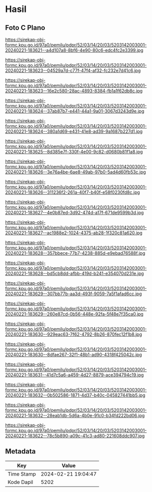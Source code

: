 # Hasil

## Foto C Plano

https://sirekap-obj-formc.kpu.go.id/97a0/pemilu/pdpr/52/03/14/20/03/5203142003001-20240221-183621--a4d107a8-8bf6-4e90-80c6-edc4fc2e3399.jpg

https://sirekap-obj-formc.kpu.go.id/97a0/pemilu/pdpr/52/03/14/20/03/5203142003001-20240221-183623--04529a7d-c77f-47f4-af32-fc232e7d41c6.jpg

https://sirekap-obj-formc.kpu.go.id/97a0/pemilu/pdpr/52/03/14/20/03/5203142003001-20240221-183623--16e2c580-28ac-4893-8384-fb1a1f62db8c.jpg

https://sirekap-obj-formc.kpu.go.id/97a0/pemilu/pdpr/52/03/14/20/03/5203142003001-20240221-183624--37ab87b7-e441-44a1-9a01-3067d3243d9e.jpg

https://sirekap-obj-formc.kpu.go.id/97a0/pemilu/pdpr/52/03/14/20/03/5203142003001-20240221-183624--380a1d69-e431-41e8-ad39-9a1687b227d1.jpg

https://sirekap-obj-formc.kpu.go.id/97a0/pemilu/pdpr/52/03/14/20/03/5203142003001-20240221-183625--8d385e7f-330f-4e00-9c82-d0680b81f1a8.jpg

https://sirekap-obj-formc.kpu.go.id/97a0/pemilu/pdpr/52/03/14/20/03/5203142003001-20240221-183626--3e76a4be-6ae8-49ab-97b0-5ad4d60fb53c.jpg

https://sirekap-obj-formc.kpu.go.id/97a0/pemilu/pdpr/52/03/14/20/03/5203142003001-20240221-183626--311236f2-261a-40f7-b40f-e58f0230fd8c.jpg

https://sirekap-obj-formc.kpu.go.id/97a0/pemilu/pdpr/52/03/14/20/03/5203142003001-20240221-183627--4e0b87ed-3d92-474d-a17f-671de9599b3d.jpg

https://sirekap-obj-formc.kpu.go.id/97a0/pemilu/pdpr/52/03/14/20/03/5203142003001-20240221-183627--ac1988e2-1024-4375-ab28-1f320c81a620.jpg

https://sirekap-obj-formc.kpu.go.id/97a0/pemilu/pdpr/52/03/14/20/03/5203142003001-20240221-183628--357bbece-77b7-4238-885d-e9ebad76588f.jpg

https://sirekap-obj-formc.kpu.go.id/97a0/pemilu/pdpr/52/03/14/20/03/5203142003001-20240221-183628--bd5cb8dd-afbb-419d-b241-e354070d231e.jpg

https://sirekap-obj-formc.kpu.go.id/97a0/pemilu/pdpr/52/03/14/20/03/5203142003001-20240221-183629--307bb77b-aa3d-493f-9059-7a5f1afad6cc.jpg

https://sirekap-obj-formc.kpu.go.id/97a0/pemilu/pdpr/52/03/14/20/03/5203142003001-20240221-183629--260e87cd-0b56-448e-92fa-5f48e7f35ca0.jpg

https://sirekap-obj-formc.kpu.go.id/97a0/pemilu/pdpr/52/03/14/20/03/5203142003001-20240221-183630--929eac63-7f62-4792-8b26-870fec12f1b8.jpg

https://sirekap-obj-formc.kpu.go.id/97a0/pemilu/pdpr/52/03/14/20/03/5203142003001-20240221-183630--8dfae267-32f1-48b1-ad90-4318f425042c.jpg

https://sirekap-obj-formc.kpu.go.id/97a0/pemilu/pdpr/52/03/14/20/03/5203142003001-20240221-183631--41d7c5a6-a459-4d27-8879-ace394794c19.jpg

https://sirekap-obj-formc.kpu.go.id/97a0/pemilu/pdpr/52/03/14/20/03/5203142003001-20240221-183632--0b502586-1871-4d37-b40c-045827441bb5.jpg

https://sirekap-obj-formc.kpu.go.id/97a0/pemilu/pdpr/52/03/14/20/03/5203142003001-20240221-183632--28eab1db-5d6a-4b0e-91c0-b34fd222bd06.jpg

https://sirekap-obj-formc.kpu.go.id/97a0/pemilu/pdpr/52/03/14/20/03/5203142003001-20240221-183622--78c5b890-a09c-41c3-ad80-221608ddc907.jpg


## Metadata

| Key        | Value               |
| ---------- | ------------------- |
| Time Stamp | 2024-02-21 19:04:47 |
| Kode Dapil | 5202                |



